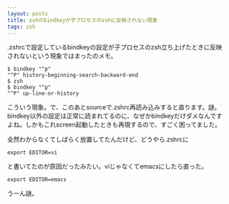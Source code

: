 ```yaml
---
layout: posts
title: zshのbindkeyが子プロセスのzshに反映されない現象
tags: zsh
---
```


.zshrcで設定しているbindkeyの設定が子プロセスのzsh立ち上げたときに反映されないという現象ではまったのメモ。

    $ bindkey "^p"
    "^P" history-beginning-search-backward-end
    $ zsh
    $ bindkey "^p"
    "^P" up-line-or-history

こういう現象。で、このあとsourceで.zshrc再読み込みすると直ります。謎。bindkey以外の設定は正常に読まれてるのに、なぜかbindkeyだけダメなんですよね。しかもこれscreen起動したときも再現するので、すごく困ってました。

全然わからなくてしばらく放置してたんだけど、どうやら.zshrcに

    export EDITOR=vi

と書いてたのが原因だったみたい。viじゃなくてemacsにしたら直った。

    export EDITOR=emacs

うーん謎。
